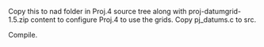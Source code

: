 Copy this to nad folder in Proj.4 source tree along with proj-datumgrid-1.5.zip content to configure Proj.4 to use the grids.
Copy pj_datums.c to src.

Compile.
